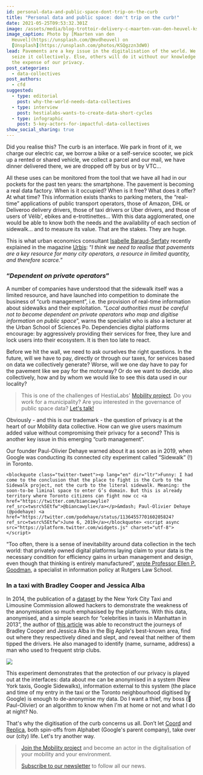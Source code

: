 ```yaml
---
id: personal-data-and-public-space-dont-trip-on-the-curb
title: "Personal data and public space: don't trip on the curb!"
date: 2021-05-25T09:53:32.301Z
image: /assets/media/blog-trottoir-delivery-c-maarten-van-den-heuvel-ksqgzzn3dw0-unsplash-c.jpeg
image_caption: Photo by [Maarten van den
  Heuvel](https://unsplash.com/@mvdheuvel) on
  [Unsplash](https://unsplash.com/photos/KSQgzzn3dW0)
lead: Pavements are a key issue in the digitalisation of the world. We need to
  seize it collectively. Else, others will do it without our knowledge and at
  the expense of our privacy.
post_categories:
  - data-collectives
post_authors:
  - cfd
suggested:
  - type: editorial
    post: why-the-world-needs-data-collectives
  - type: interview
    post: hestialabs-wants-to-create-data-short-cycles
  - type: infographic
    post: 5-key-actors-for-impactful-data-collectives
show_social_sharing: true
---
```

Did you realise this? The curb is an interface. We park in front of it, we charge our electric car, we borrow a bike or a self-service scooter, we pick up a rented or shared vehicle, we collect a parcel and our mail, we have dinner delivered there, we are dropped off by bus or by VTC...

All these uses can be monitored from the tool that we have all had in our pockets for the past ten years: the smartphone. The pavement is becoming a real data factory. When is it occupied? When is it free? What does it offer? At what time? This information exists thanks to parking meters, the “real-time” applications of public transport operators, those of Amazon, DHL or Deliveroo delivery drivers, those of taxi drivers or Uber drivers, and those of users of Vélib', ebikes and e-trottinettes... With this data agglomerated, one would be able to know both the needs and the availability of each section of sidewalk… and to measure its value. That are the stakes. They are huge.

This is what urban economics consultant [Isabelle Baraud-Serfaty](https://twitter.com/ibi_city) recently explained in the magazine [Urbis](https://www.urbislemag.fr/pour-lire-l-avenir-des-villes-regardez-le-trottoir--billet-608-urbis-le-mag.html): “*I think we need to realise that pavements are a key resource for many city operators, a resource in limited quantity, and therefore scarce.*”

### “*Dependent on private operators*”

A number of companies have understood that the sidewalk itself was a limited resource, and have launched into competition to dominate the business of “curb management”, i.e. the provision of real-time information about sidewalks and their exploitation. “*Local authorities must be careful not to become dependent on private operators who map and digitise information on public space*”, warns the specialist who is also a lecturer at the Urban School of Sciences Po. Dependencies digital platforms encourage: by aggressively providing their services for free, they lure and lock users into their ecosystem. It is then too late to react.

Before we hit the wall, we need to ask ourselves the right questions. In the future, will we have to pay, directly or through our taxes, for services based on data we collectively generate? Worse, will we one day have to pay for the pavement like we pay for the motorway? Or do we want to decide, also collectively, how and by whom we would like to see this data used in our locality?

> This is one of the challenges of HestiaLabs' [Mobility project](/en/projects#mobility). Do you work for a municipality? Are you interested in the governance of public space data? [Let's talk!](en/contact/projects)

Obviously - and this is our trademark - the question of privacy is at the heart of our Mobility data collective. How can we give users maximum added value without compromising their privacy for a second? This is another key issue in this emerging “curb management”. 

Our founder Paul-Olivier Dehaye warned about it as soon as in 2019, when Google was conducting its connected city experiment called “Sidewalk” (!) in Toronto.

```
<blockquote class="twitter-tweet"><p lang="en" dir="ltr">Funny: I had come to the conclusion that the place to fight is the Curb to the Sidewalk project, not the curb to the literal sidewalk. Meaning: the soon-to-be liminal space to enter G’s domain. But this is already territory where Toronto citizens can fight now cc <a href="https://twitter.com/biancawylie?ref_src=twsrc%5Etfw">@biancawylie</a></p>&mdash; Paul-Olivier Dehaye (@podehaye) <a href="https://twitter.com/podehaye/status/1136455770160205824?ref_src=twsrc%5Etfw">June 6, 2019</a></blockquote> <script async src="https://platform.twitter.com/widgets.js" charset="utf-8"></script>
```

“Too often, there is a sense of inevitability around data collection in the tech world: that privately owned digital platforms laying claim to your data is the necessary condition for efficiency gains in urban management and design, even though that thinking is entirely manufactured”, [wrote Professor Ellen P. Goodman](https://www.theglobeandmail.com/opinion/article-curb-its-enthusiasm-why-sidewalk-labs-fast-moving-plans-for-toronto/), a specialist in information policy at Rutgers Law School.

### In a taxi with Bradley Cooper and Jessica Alba

In 2014, the publication of a [dataset](http://www.andresmh.com/nyctaxitrips/) by the New York City Taxi and Limousine Commission allowed hackers to demonstrate the weakness of the anonymisation so much emphasised by the platforms. With this data, anonymised, and a simple search for “celebrities in taxis in Manhattan in 2013”, the author of [this article](https://agkn.wordpress.com/2014/09/15/riding-with-the-stars-passenger-privacy-in-the-nyc-taxicab-dataset/) was able to reconstruct the journeys of Bradley Cooper and Jessica Alba in the Big Apple's best-known area, find out where they respectively dined and slept, and reveal that neither of them tipped the drivers. He also managed to identify (name, surname, address) a man who used to frequent strip clubs.

![](https://agkn.files.wordpress.com/2014/10/cooperraw-image1.png)

This experiment demonstrates that the protection of our privacy is played out at the interfaces: data about me can be anonymised in a system (New York taxis, Google Sidewalks), information external to this system (the place and time of my entry in the taxi or the Toronto neighbourhood digitised by Google) is enough to de-anonymise my data. Do I want a thief, my boss (👋 Paul-Olivier) or an algorithm to know when I'm at home or not and what I do at night? No.

That's why the digitisation of the curb concerns us all. Don’t let [Coord](https://www.coord.com/) and [Replica](https://replicahq.com/), both spin-offs from Alphabet (Google's parent company), take over our (city) life. Let's try another way.

> [Join the Mobility project](/en/projects#mobility) and become an actor in the digitalisation of your mobility and your environment.
>
> [Subscribe to our newsletter](/en/#newsletter) to follow all our news.